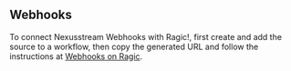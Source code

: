## Webhooks

To connect Nexusstream Webhooks with Ragic!, first create and add the source to a workflow, then copy the generated URL
and follow the instructions at [Webhooks on Ragic](https://www.ragic.com/intl/en/doc-api/33/Webhook-on-Ragic).
